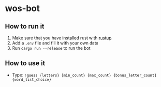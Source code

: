 # wos-bot

## How to run it

1. Make sure that you have installed rust with [rustup](https://rustup.rs/)
2. Add a `.env` file and fill it with your own data
3. Run `cargo run --release` to run the bot

## How to use it

- Type: `!guess {letters} {min_count} {max_count} {bonus_letter_count} {word_list_choice}`
